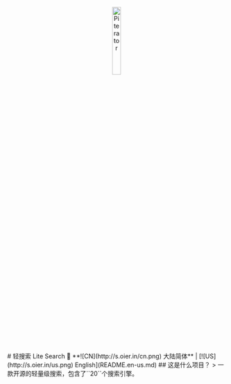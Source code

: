 <p align="center">
  <a href="https://github.com/piterator-org"><img src="https://static.piterator.com/logo.min.svg" alt="Piterator" width="20%"></a>
</p>
# 轻搜索 Lite Search
🎌 **![CN](http://s.oier.in/cn.png) 大陆简体** | [![US](http://s.oier.in/us.png) English](README.en-us.md)
## 这是什么项目？
> 一款开源的轻量级搜索，包含了``20``个搜索引擎。
